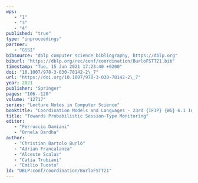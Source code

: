 ```yaml
---
wps: 
   - "1"
   - "3"
   - "4"
published: "true"
type: "inproceedings"
partner: 
   - "GSSI"
bibsource: "dblp computer science bibliography, https://dblp.org"
biburl: "https://dblp.org/rec/conf/coordination/BurloFSTT21.bib"
timestamp: "Tue, 15 Jun 2021 17:23:40 +0200"
doi: "10.1007/978-3-030-78142-2\_7"
url: "https://doi.org/10.1007/978-3-030-78142-2\_7"
year: 2021
publisher: "Springer"
pages: "106--120"
volume: "12717"
series: "Lecture Notes in Computer Science"
booktitle: "Coordination Models and Languages - 23rd {IFIP} {WG} 6.1 International Conference, {COORDINATION} 2021, Held as Part of the 16th International Federated Conference on Distributed Computing Techniques, DisCoTec 2021, Valletta, Malta, June 14-18, 2021, Proceedings"
title: "Towards Probabilistic Session-Type Monitoring"
editor: 
   - "Ferruccio Damiani"
   - "Ornela Dardha"
author: 
   - "Christian Bartolo Burlò"
   - "Adrian Francalanza"
   - "Alceste Scalas"
   - "Catia Trubiani"
   - "Emilio Tuosto"
id: "DBLP:conf/coordination/BurloFSTT21"
---
```

